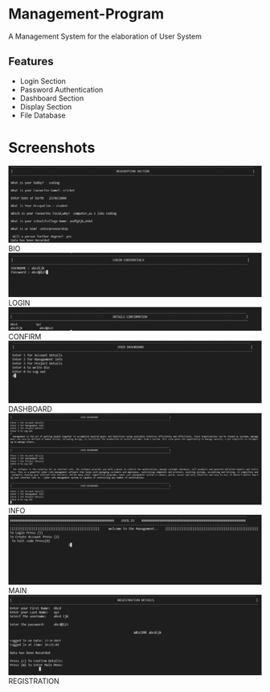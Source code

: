 
# Management-Program

A Management System for the elaboration of User System


## Features

- Login Section
- Password Authentication
- Dashboard Section
- Display Section
- File Database

  
# Screenshots

<img src="/images/bio.png">BIO</img>
<img src="/images/login.png">LOGIN</img>  
<img src="/images/confirm.png">CONFIRM</img> 
<img src="/images/dashboard.png">DASHBOARD</img> 
<img src="/images/info.png">INFO</img> 
<img src="/images/main.png">MAIN</img> 
<img src="/images/registration.png">REGISTRATION</img> 
